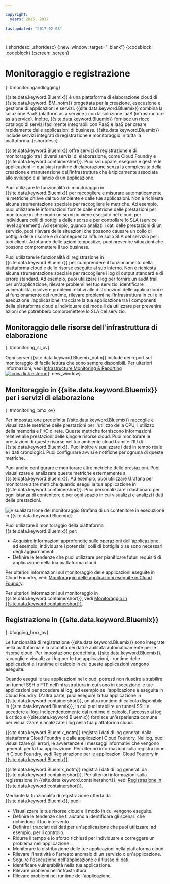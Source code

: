 ```yaml
---

copyright:
  years: 2015, 2017

lastupdated: "2017-02-08"

---
```



{:shortdesc: .shortdesc}
{:new_window: target="_blank"}
{:codeblock: .codeblock}
{:screen: .screen}

# Monitoraggio e registrazione
{: #monitoringandlogging}

{{site.data.keyword.Bluemix}} è una piattaforma di elaborazione cloud di {{site.data.keyword.IBM_notm}} progettata per la creazione, esecuzione e gestione di applicazioni e servizi.  {{site.data.keyword.Bluemix}} combina la soluzione PaaS (platform as a service ) con la soluzione IaaS (infrastructure as a service). Inoltre, {{site.data.keyword.Bluemix}} fornisce un ricco catalogo di servizi facilmente integrabili con PaaS e IaaS per creare rapidamente delle applicazioni di business. {{site.data.keyword.Bluemix}} include servizi integrati di registrazione e monitoraggio in tutta la piattaforma.
{:shortdesc}

{{site.data.keyword.Bluemix}} offre servizi di registrazione e di monitoraggio tra i diversi servizi di elaborazione, come Cloud Foundry e {{site.data.keyword.containershort}}. Puoi sviluppare, eseguire e gestire le applicazioni in qualsiasi runtime di elaborazione senza la complessità della creazione e manutenzione dell'infrastruttura che è tipicamente associata allo sviluppo e al lancio di un applicazione.  

Puoi utilizzare le funzionalità di monitoraggio in {{site.data.keyword.Bluemix}} per raccogliere e misurare automaticamente le metriche chiave dal tuo ambiente e dalle tue applicazioni. Non è richiesta alcuna strumentazione speciale per raccogliere le metriche. Ad esempio, puoi utilizzare le informazioni fornite dalle metriche delle prestazioni per monitorare in che modo un servizio viene eseguito nel cloud, per individuare colli di bottiglia delle risorse e per controllare lo SLA (service level agreement). Ad esempio, quando analizzi i dati delle prestazioni di un servizio, puoi rilevare delle situazioni che possono causare un collo di bottiglia delle risorse e di conseguenza influire sullo SLA del servizio per i tuoi clienti. Adottando delle azioni tempestive, puoi prevenire situazioni che possono compromettere il tuo business.  

Puoi utilizzare le funzionalità di registrazione in {{site.data.keyword.Bluemix}} per comprendere il funzionamento della piattaforma cloud e delle risorse eseguite al suo interno. Non è richiesta alcuna strumentazione speciale per raccogliere i log di output standard e di errore standard. Ad esempio, puoi utilizzare i log per fornire un audit trail per un'applicazione, rilevare problemi nel tuo servizio, identificare vulnerabilità, risolvere problemi relativi alle distribuzioni delle applicazioni e al funzionamento del runtime, rilevare problemi nell'infrastruttura in cui è in esecuzione l'applicazione, tracciare la tua applicazione tra i componenti della piattaforma cloud e individuare dei modelli da utilizzare per prevenire azioni che potrebbero compromettere lo SLA del servizio.

## Monitoraggio delle risorse dell'infrastruttura di elaborazione
{: #monitoring_sl_ov}

Ogni server {{site.data.keyword.Bluemix_notm}} include dei report sul monitoraggio di facile lettura che sono sempre disponibili. Per ulteriori informazioni, vedi [Infrastructure Monitoring & Reporting ![icona link esterno](../icons/launch-glyph.svg "External link icon")](https://www.ibm.com/cloud-computing/bluemix/infrastructure-monitoring){: new_window}.


## Monitoraggio in {{site.data.keyword.Bluemix}} per i servizi di elaborazione
{: #monitoring_bmx_ov}

Per impostazione predefinita {{site.data.keyword.Bluemix}} raccoglie e visualizza le metriche delle prestazioni per l'utilizzo della CPU, l'utilizzo della memoria e l'I/O di rete. Queste metriche forniscono informazioni relative alle prestazioni delle singole risorse cloud. Puoi monitorare le prestazioni di queste risorse nel tuo ambiente cloud tramite l'IU di {{site.data.keyword.Bluemix}}. Puoi inoltre visualizzare i dati in tempo reale e i dati cronologici. Puoi configurare avvisi e notifiche per ognuna di queste metriche.

Puoi anche configurare e monitorare altre metriche delle prestazioni. Puoi visualizzare e analizzare queste metriche esternamente a {{site.data.keyword.Bluemix}}. Ad esempio, puoi utilizzare Grafana per monitorare altre metriche quando esegui la tua applicazione in {{site.data.keyword.containershort}}. Puoi personalizzare i dashboard per ogni istanza di contenitore o per ogni spazio in cui visualizzi e analizzi i dati delle prestazioni.

![Visualizzazione del monitoraggio Grafana di un contenitore in esecuzione in {{site.data.keyword.Bluemix}}](images/monitoring_default_container_grafana_view.jpg)

Puoi utilizzare il monitoraggio della piattaforma {{site.data.keyword.Bluemix}} per:

* Acquisire informazioni approfondite sulle operazioni dell'applicazione, ad esempio, individuare i potenziali colli di bottiglia o se sono necessari degli aggiornamenti.
* Definire le tendenze che puoi utilizzare per pianificare futuri requisiti di applicazione nella tua piattaforma cloud.

Per ulteriori informazioni sul monitoraggio delle applicazioni eseguite in Cloud Foundry, vedi [Monitoraggio delle applicazioni eseguite in Cloud Foundry](monitoring_cf_apps.html#monitoring_bluemix_apps).

Per ulteriori informazioni sul monitoraggio in {{site.data.keyword.containershort}}, vedi [Monitoraggio in {{site.data.keyword.containershort}}](/docs/containers/monitoringandlogging/container_ml_monitor.html#container_ml_monitor).   

## Registrazione in {{site.data.keyword.Bluemix}}
{: #logging_bmx_ov}

Le funzionalità di registrazione {{site.data.keyword.Bluemix}} sono integrate nella piattaforma e la raccolta dei dati è abilitata automaticamente per le risorse cloud. Per impostazione predefinita, {{site.data.keyword.Bluemix}}, raccoglie e visualizza i log per le tue applicazioni, i runtime delle applicazioni e i runtime di calcolo in cui queste applicazioni vengono eseguite. 

Quando esegui le tue applicazioni nel cloud, potresti non riuscire a stabilire un tunnel SSH o FTP nell'infrastruttura in cui sono in esecuzione le tue applicazioni per accedere ai log, ad esempio se l'applicazione è eseguita in Cloud Foundry. D'altra parte, puoi eseguire la tua applicazione in {{site.data.keyword.containershort}}, un altro runtime di calcolo disponibile in {{site.data.keyword.Bluemix}}, in cui puoi stabilire un tunnel SSH e accedere ai log. Indipendentemente dal runtime di calcolo, l'accesso ai log è critico e {{site.data.keyword.Bluemix}} fornisce un'esperienza comune per visualizzare e analizzare i log nella tua piattaforma cloud.

{{site.data.keyword.Bluemix_notm}} registra i dati di log generati dalla piattaforma Cloud Foundry e dalle applicazioni Cloud Foundry. Nei log, puoi visualizzare gli errori, le avvertenze e i messaggi informativi che vengono generati per la tua applicazione. Per ulteriori informazioni sulla registrazione in Cloud Foundry, vedi [Registrazione per le applicazioni Cloud Foundry in {{site.data.keyword.Bluemix}}](logging_cf_apps.html#logging_bluemix_cf_apps).

{{site.data.keyword.Bluemix_notm}} registra i dati di log generati da {{site.data.keyword.containershort}}. Per ulteriori informazioni sulla registrazione in {{site.data.keyword.containershort}}, vedi [Registrazione in {{site.data.keyword.containershort}}](/docs/containers/monitoringandlogging/container_ml_logs.html#container_ml_logs).   


Mediante la funzionalità di registrazione offerta da {{site.data.keyword.Bluemix}}, puoi:

* Visualizzare le tue risorse cloud e il modo in cui vengono eseguite.
* Definire le tendenze che ti aiutano a identificare gli scenari che richiedono il tuo intervento.
* Definire i tracciati dei dati per un'applicazione che puoi utilizzare, ad esempio, per il controllo.
* Ridurre il tempo e lo sforzo richiesti per individuare e correggere un problema nell'applicazione. 
* Monitorare la distribuzione delle tue applicazioni nella piattaforma cloud.
* Rilevare l'inattività o l'arresto anomalo di un servizio o un'applicazione.
* Seguire l'esecuzione dell'applicazione e il flusso di dati.
* Identificare vulnerabilità nella tua applicazione.
* Rilevare problemi nell'infrastruttura.
* Rilevare problemi nel runtime dell'applicazione.


